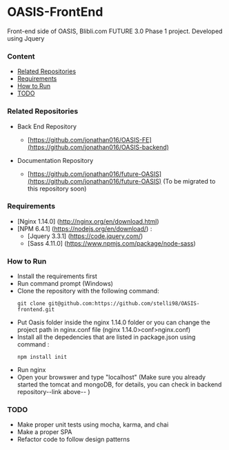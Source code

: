 # OASIS-FrontEnd
Front-end side of OASIS, Blibli.com FUTURE 3.0 Phase 1 project. Developed using Jquery 

### Content
* [Related Repositories](#related-repositories)
* [Requirements](#requirements)
* [How to Run](#how-to-run)
* [TODO](#todo)

### Related Repositories
* Back End Repository
    - [https://github.com/jonathan016/OASIS-FE](https://github.com/jonathan016/OASIS-backend)

* Documentation Repository
    - [https://github.com/jonathan016/future-OASIS](https://github.com/jonathan016/future-OASIS) (To be migrated to this repository soon)



### Requirements
* [Nginx 1.14.0] (http://nginx.org/en/download.html)
* [NPM 6.4.1] (https://nodejs.org/en/download/) :
  - [Jquery 3.3.1] (https://code.jquery.com/) 
  - [Sass  4.11.0] (https://www.npmjs.com/package/node-sass)

### How to Run
- Install the requirements first
- Run command prompt (Windows)
- Clone the repository with the following command:
   ```
   git clone git@github.com:https://github.com/stelli98/OASIS-frontend.git 
  ```
- Put Oasis folder inside the nginx 1.14.0 folder or you can change the project path in nginx.conf file (nginx 1.14.0>conf>nginx.conf)
- Install all the depedencies that are listed in package.json using command : 
   ```
   npm install init 
   ```
- Run nginx
- Open your browswer and type "localhost" (Make sure you already started the tomcat and mongoDB, for details, you can check in backend repository--link above-- )
    
### TODO
* Make proper unit tests using mocha, karma, and chai 
* Make a proper SPA
* Refactor code to follow design patterns